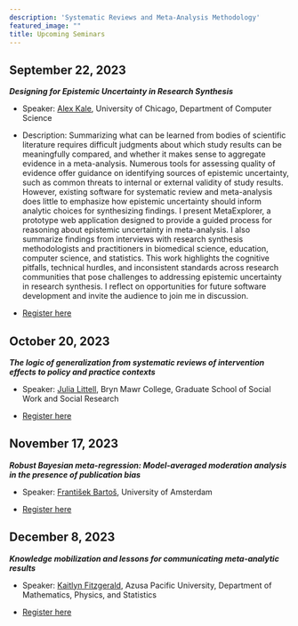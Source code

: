 ```yaml
---
description: 'Systematic Reviews and Meta-Analysis Methodology'
featured_image: ""
title: Upcoming Seminars
---
```


## September 22, 2023

***Designing for Epistemic Uncertainty in Research Synthesis***

- Speaker: [Alex Kale](https://cs.uchicago.edu/people/alex-kale/), University of Chicago, Department of Computer Science

- Description: Summarizing what can be learned from bodies of scientific literature requires difficult judgments about which study results can be meaningfully compared, and whether it makes sense to aggregate evidence in a meta-analysis. Numerous tools for assessing quality of evidence offer guidance on identifying sources of epistemic uncertainty, such as common threats to internal or external validity of study results. However, existing software for systematic review and meta-analysis does little to emphasize how epistemic uncertainty should inform analytic choices for synthesizing findings. I present MetaExplorer, a prototype web application designed to provide a guided process for reasoning about epistemic uncertainty in meta-analysis. I also summarize findings from interviews with research synthesis methodologists and practitioners in biomedical science, education, computer science, and statistics. This work highlights the cognitive pitfalls, technical hurdles, and inconsistent standards across research communities that pose challenges to addressing epistemic uncertainty in research synthesis. I reflect on opportunities for future software development and invite the audience to join me in discussion.

- [Register here](https://us02web.zoom.us/meeting/register/tZwucu6hrT0vHNbu0sxk5wyoOLIU3johwQQS)

## October 20, 2023

***The logic of generalization from systematic reviews of intervention effects to policy and practice contexts***

- Speaker: [Julia Littell](https://www.brynmawr.edu/inside/people/julia-h-littell), Bryn Mawr College, Graduate School of Social Work and Social Research

- [Register here](https://us02web.zoom.us/meeting/register/tZwucu6hrT0vHNbu0sxk5wyoOLIU3johwQQS)


## November 17, 2023

***Robust Bayesian meta-regression: Model-averaged moderation analysis in the presence of publication bias***

- Speaker: [František Bartoš](https://www.frantisek-bartos.info/), University of Amsterdam

- [Register here](https://us02web.zoom.us/meeting/register/tZwucu6hrT0vHNbu0sxk5wyoOLIU3johwQQS)


## December 8, 2023

***Knowledge mobilization and lessons for communicating meta-analytic results***

- Speaker: [Kaitlyn Fitzgerald](https://www.apu.edu/clas/faculty/kfitzgerald/), Azusa Pacific University, Department of Mathematics, Physics, and Statistics

- [Register here](https://us02web.zoom.us/meeting/register/tZwucu6hrT0vHNbu0sxk5wyoOLIU3johwQQS)

